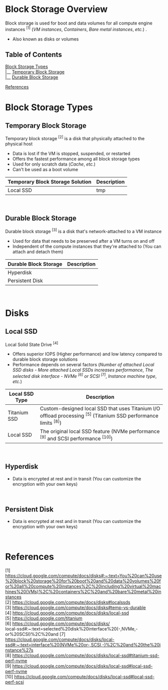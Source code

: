 # Block Storage Overview

Block storage is used for boot and data volumes for all compute engine instances <sup>[1]</sup> (*VM instances*, *Containers*, *Bare metal instances*, *etc.*) .

* Also known as disks or volumes

## Table of Contents

[Block Storage Types](www.google.com)<br>
|__ [Temporary Block Storage](www.google.com)<br>
|__ [Durable Block Storage](www.google.com)<br>

[References](www.google.com)<br>

# Block Storage Types

## Temporary Block Storage

Temporary block storage <sup>[2]</sup> is a disk that physically attached to the physical host

* Data is lost if the VM is stopped, suspended, or restarted
* Offers the fastest performance among all block storage types
* Used for only scratch data (*Cache*, *etc.*)
* Can't be used as a boot volume

| Temporary Block Storage Solution | Description |
| --- | --- | 
| Local SSD | tmp |

<br>

## Durable Block Storage

Durable block storage <sup>[3]</sup> is a disk that's network-attached to a VM instance

* Used for data that needs to be preserved after a VM turns on and off
* Independent of the compute instances that they're attached to (You can attach and detach them)

| Durable Block Storage | Description |
| --- | --- |
| Hyperdisk | |
| Persistent Disk | |

<br>

# Disks

## Local SSD

Local Solid State Drive <sup>[4]</sup>

* Offers superior IOPS (Higher performance) and low latency compared to durable block storage solutions
* Performance depends on several factors (*Number of attached Local SSD disks - More attached Local SSDs increases performance*, *The selected disk interface - NVMe <sup>[6]</sup> or SCSI <sup>[7]</sup>*, *Instance machine type*, *etc.*)

| Local SSD Type | Description |
| --- | --- |
| Titanium SSD | Custom-designed local SSD that uses Titanium I/O offload processing <sup>[5]</sup> (Titanium SSD performance limits <sup>[8]</sup>) |
| Local SSD | The original local SSD feature (NVMe performance <sup>[9]</sup> and SCSI performance <sup>[10]</sup>) |

<br>

## Hyperdisk

* Data is encrypted at rest and in transit (You can customize the encryption with your own keys)

<br>

## Persistent Disk

* Data is encrypted at rest and in transit (You can customize the encryption with your own keys)

<br>

# References

[1] https://cloud.google.com/compute/docs/disks#:~:text=You%20can%20use%20block%20storage%20for%20boot%20and%20data%20volumes%20for%20all%20compute%20instances%2C%20including%20virtual%20machines%20(VMs)%2C%20containers%2C%20and%20bare%20metal%20instances<br>
[2] https://cloud.google.com/compute/docs/disks#localssds<br>
[3] https://cloud.google.com/compute/docs/disks#temp-vs-durable<br>
[4] https://cloud.google.com/compute/docs/disks/local-ssd<br>
[5] https://cloud.google.com/titanium<br> 
[6] https://cloud.google.com/compute/docs/disks/<br>local-ssd#:~:text=selected%20disk%20interface%20(-,NVMe,-or%20SCSI)%2C%20and
[7] https://cloud.google.com/compute/docs/disks/local-ssd#:~:text=interface%20(NVMe%20or-,SCSI,-)%2C%20and%20the%20instance%27s<br> 
[8] https://cloud.google.com/compute/docs/disks/local-ssd#titanium-ssd-perf-nvme<br>
[9] https://cloud.google.com/compute/docs/disks/local-ssd#local-ssd-perf-nvme<br>
[10] https://cloud.google.com/compute/docs/disks/local-ssd#local-ssd-perf-scsi<br>
